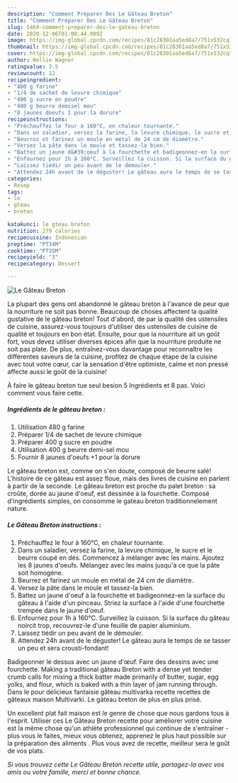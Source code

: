 ```yaml
---
description: "Comment Préparer Des Le Gâteau Breton"
title: "Comment Préparer Des Le Gâteau Breton"
slug: 1469-comment-preparer-des-le-gateau-breton
date: 2020-12-06T01:00:44.009Z
image: https://img-global.cpcdn.com/recipes/81c28301aa5ed8a7/751x532cq70/le-gateau-breton-photo-principale-de-la-recette.jpg
thumbnail: https://img-global.cpcdn.com/recipes/81c28301aa5ed8a7/751x532cq70/le-gateau-breton-photo-principale-de-la-recette.jpg
cover: https://img-global.cpcdn.com/recipes/81c28301aa5ed8a7/751x532cq70/le-gateau-breton-photo-principale-de-la-recette.jpg
author: Nellie Wagner
ratingvalue: 3.5
reviewcount: 12
recipeingredient:
- "480 g farine"
- "1/4 de sachet de levure chimique"
- "400 g sucre en poudre"
- "400 g beurre demisel mou"
- "8 jaunes doeufs 1 pour la dorure"
recipeinstructions:
- "Préchauffez le four à 160°C, en chaleur tournante."
- "Dans un saladier, versez la farine, la levure chimique, le sucre et le beurre coupé en dés. Commencez à mélanger avec les mains. Ajoutez les 8 jaunes d&#39;oeufs. Mélangez avec les mains jusqu&#39;à ce que la pâte soit homogène."
- "Beurrez et farinez un moule en métal de 24 cm de diamètre."
- "Versez la pâte dans le moule et tassez-la bien."
- "Battez un jaune d&#39;oeuf à la fourchette et badigeonnez-en la surface du gâteau à l&#39;aide d&#39;un pinceau. Striez la surface à l&#39;aide d&#39;une fourchette trempée dans le jaune d&#39;oeuf."
- "Enfournez pour 1h à 160°C. Surveillez la cuisson. Si la surface du gâteau noircit trop, recouvrez-le d&#39;une feuille de papier aluminium."
- "Laissez tiédir un peu avant de le démouler."
- "Attendez 24h avant de le déguster! Le gâteau aura le temps de se tasser un peu et sera crousti-fondant!"
categories:
- Resep
tags:
- le
- gteau
- breton

katakunci: le gteau breton 
nutrition: 279 calories
recipecuisine: Indonesian
preptime: "PT34M"
cooktime: "PT35M"
recipeyield: "3"
recipecategory: Dessert

---
```



![Le Gâteau Breton](https://img-global.cpcdn.com/recipes/81c28301aa5ed8a7/751x532cq70/le-gateau-breton-photo-principale-de-la-recette.jpg)

La plupart des gens ont abandonné le gâteau breton à l'avance de peur que la nourriture ne soit pas bonne. Beaucoup de choses affectent la qualité gustative de le gâteau breton! Tout d'abord, de par la qualité des ustensiles de cuisine, assurez-vous toujours d'utiliser des ustensiles de cuisine de qualité et toujours en bon état. Ensuite, pour que la nourriture ait un goût fort, vous devez utiliser diverses épices afin que la nourriture produite ne soit pas plate. De plus, entraînez-vous davantage pour reconnaître les différentes saveurs de la cuisine, profitez de chaque étape de la cuisine avec tout votre cœur, car la sensation d'être optimiste, calme et non pressé affecte aussi le goût de la cuisine!

<!--inarticleads1-->

À faire le gâteau breton tue seul besion 5 Ingrédients et 8 pas. Voici comment vous faire cette.

##### Ingrédients de le gâteau breton :

1. Utilisation 480 g farine
1. Préparer 1/4 de sachet de levure chimique
1. Préparer 400 g sucre en poudre
1. Utilisation 400 g beurre demi-sel mou
1. Fournir 8 jaunes d&#39;oeufs +1 pour la dorure


Le gâteau breton est, comme on s&#39;en doute, composé de beurre salé! L&#39;histoire de ce gâteau est assez floue, mais des livres de cuisine en parlent à partir de la seconde. Le gâteau breton est proche du palet breton : sa croûte, dorée au jaune d&#39;oeuf, est dessinée à la fourchette. Composé d&#39;ingrédients simples, on consomme le gateau breton traditionnelement nature. 

<!--inarticleads2-->

##### Le Gâteau Breton instructions :

1. Préchauffez le four à 160°C, en chaleur tournante.
1. Dans un saladier, versez la farine, la levure chimique, le sucre et le beurre coupé en dés. Commencez à mélanger avec les mains. Ajoutez les 8 jaunes d&#39;oeufs. Mélangez avec les mains jusqu&#39;à ce que la pâte soit homogène.
1. Beurrez et farinez un moule en métal de 24 cm de diamètre.
1. Versez la pâte dans le moule et tassez-la bien.
1. Battez un jaune d&#39;oeuf à la fourchette et badigeonnez-en la surface du gâteau à l&#39;aide d&#39;un pinceau. Striez la surface à l&#39;aide d&#39;une fourchette trempée dans le jaune d&#39;oeuf.
1. Enfournez pour 1h à 160°C. Surveillez la cuisson. Si la surface du gâteau noircit trop, recouvrez-le d&#39;une feuille de papier aluminium.
1. Laissez tiédir un peu avant de le démouler.
1. Attendez 24h avant de le déguster! Le gâteau aura le temps de se tasser un peu et sera crousti-fondant!


Badigeonner le dessus avec un jaune d&#39;œuf. Faire des dessins avec une fourchette. Making a traditional gâteau Breton with a dense yet tender crumb calls for mixing a thick batter made primarily of butter, sugar, egg yolks, and flour, which is baked with a thin layer of jam running through. Dans le pour délicieux fantaisie gâteau multivarka recette recettes de gâteaux maison Multivarki. Le gâteau breton de plus en plus prisé. 

<!--inarticleads1-->

<p>
Un excellent plat fait maison est le genre de chose que nous gardons tous à l'esprit. Utiliser ces Le Gâteau Breton recette pour améliorer votre cuisine est la même chose qu'un athlète professionnel qui continue de s'entraîner - plus vous le faites, mieux vous obtenez, apprenez le plus haut possible sur la préparation des aliments . Plus vous avez de recette, meilleur sera le goût de vos plats.
</p>

<p>
<i>Si vous trouvez cette Le Gâteau Breton recette utile, partagez-la avec vos amis ou votre famille, merci et bonne chance.</i>
</p>
